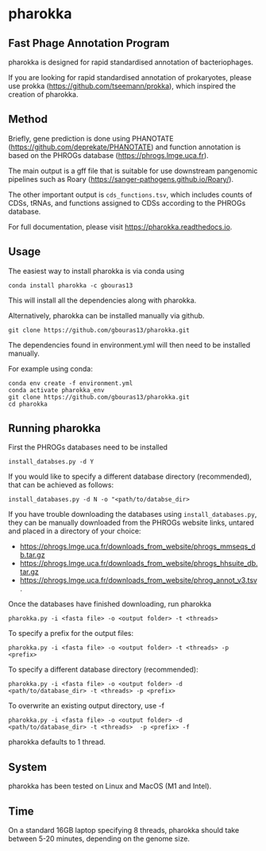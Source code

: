 
pharokka
===============

Fast Phage Annotation Program
------------

pharokka is designed for rapid standardised annotation of bacteriophages.

If you are looking for rapid standardised annotation of prokaryotes, please use prokka (https://github.com/tseemann/prokka), which inspired the creation of pharokka.


Method
----
Briefly, gene prediction is done using PHANOTATE (https://github.com/deprekate/PHANOTATE) and function annotation is based on the PHROGs database (https://phrogs.lmge.uca.fr).

The main output is a gff file that is suitable for use downstream pangenomic pipelines such as Roary (https://sanger-pathogens.github.io/Roary/).

The other important output is `cds_functions.tsv`, which includes counts of CDSs, tRNAs, and functions assigned to CDSs according to the PHROGs database.

For full documentation, please visit https://pharokka.readthedocs.io.


Usage
------
The easiest way to install pharokka is via conda using

`conda install pharokka -c gbouras13`

This will install all the dependencies along with pharokka.

Alternatively, pharokka can be installed manually via github.

`git clone https://github.com/gbouras13/pharokka.git`

The dependencies found in environment.yml will then need to be installed manually.

For example using conda:

```
conda env create -f environment.yml
conda activate pharokka_env
git clone https://github.com/gbouras13/pharokka.git
cd pharokka
```

Running pharokka
--------

First the PHROGs databases need to be installed

`install_databses.py -d Y`

If you would like to specify a different database directory (recommended), that can be achieved as follows:

`install_databases.py -d N -o "<path/to/databse_dir>`

If you have trouble downloading the databases using `install_databases.py`, they can be manually downloaded from the PHROGs website links, untared and placed in a directory of your choice:
* https://phrogs.lmge.uca.fr/downloads_from_website/phrogs_mmseqs_db.tar.gz
* https://phrogs.lmge.uca.fr/downloads_from_website/phrogs_hhsuite_db.tar.gz
* https://phrogs.lmge.uca.fr/downloads_from_website/phrog_annot_v3.tsv.

Once the databases have finished downloading, run pharokka

`pharokka.py -i <fasta file> -o <output folder> -t <threads>`

To specify a prefix for the output files:

`pharokka.py -i <fasta file> -o <output folder> -t <threads> -p <prefix>`

To specify a different database directory (recommended):

`pharokka.py -i <fasta file> -o <output folder> -d <path/to/database_dir> -t <threads> -p <prefix>`

To overwrite an existing output directory, use -f

`pharokka.py -i <fasta file> -o <output folder> -d <path/to/database_dir> -t <threads>  -p <prefix> -f`

pharokka defaults to 1 thread.

System
------
pharokka has been tested on Linux and MacOS (M1 and Intel).

Time
--------
On a standard 16GB laptop specifying 8 threads, pharokka should take between 5-20 minutes, depending on the genome size.
